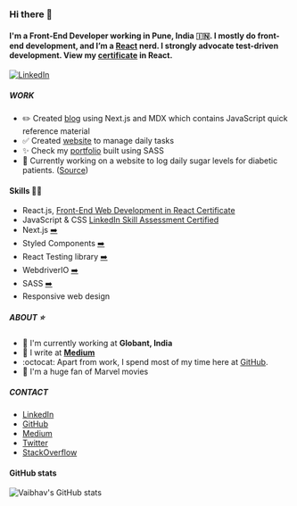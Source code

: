 ### Hi there 👋

#### I'm a Front-End Developer working in Pune, India :india:. I mostly do front-end development, and I’m a [React](https://reactjs.org/) nerd. I strongly advocate test-driven development. View my [certificate](https://coursera.org/share/f1dd8e3a2bffb37ec95dced4c60581d6 "Front-End Web Development with React Certificate") in React. 

[![LinkedIn](https://img.shields.io/badge/LinkedIn-0077B5?style=flat&logo=linkedin&logoColor=white)](https://www.linkedin.com/in/vaibhavmande/ "Vaibhav Mande on LinkedIn")

##### WORK

- :pencil2: Created [blog](https://vaibhavmande.com/jsnotes/ "jsnotes blog") using Next.js and MDX which contains JavaScript quick reference material
- :white_check_mark: Created [website](https://vaibhavmande.com/todo-today/ "Todo") to manage daily tasks 
- ✨ Check my [portfolio](https://vaibhavmande.com/ "Vaibhav Mande") built using SASS 
- 🔭 Currently working on a website to log daily sugar levels for diabetic patients. ([Source](https://github.com/vaibhavmande/sugar-log))

#### Skills 👨‍💻

- React.js, [Front-End Web Development in React Certificate](https://coursera.org/share/4be7bd76752ae1cf70e8dd89e70615ef 'Certificate')
- JavaScript & CSS [LinkedIn Skill Assessment Certified](https://www.linkedin.com/in/vaibhavmande/)
- Next.js [➡️](https://nextjs.org/)
- Styled Components [➡️](https://styled-components.com/)
- React Testing library [➡️](https://testing-library.com/)
- WebdriverIO [➡️](https://webdriver.io/)
- SASS [➡️](https://sass-lang.com/)
- Responsive web design

##### ABOUT ⭐️

- :office: I'm currently working at **Globant, India**
- :memo: I write at [**Medium**](https://vaibhavmande.medium.com/ 'Vaibhav Mande on Medium')
- :octocat: Apart from work, I spend most of my time here at [GitHub](https://github.com/vaibhavmande "Vaibhav Mande on GitHub").
- 🦸 I'm a huge fan of Marvel movies

##### CONTACT
- [LinkedIn](https://www.linkedin.com/in/vaibhavmande/ "Vaibhav Mande on LinkedIn") 
- [GitHub](https://github.com/vaibhavmande "Vaibhav Mande on GitHub") 
- [Medium](https://vaibhavmande.medium.com/ "Vaibhav Mande on Medium") 
- [Twitter](https://twitter.com/vaibhvmande "Vaibhav Mande on Twitter") 
- [StackOverflow](https://stackoverflow.com/u/2157907 "Vaibhav Mande on StackOverflow")

#### GitHub stats
![Vaibhav's GitHub stats](https://github-readme-stats.vercel.app/api?username=vaibhavmande&show_icons=true&theme=buefy&hide=contribs&count_private=true)
